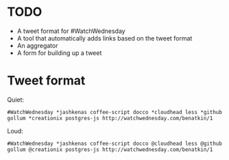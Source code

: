 # TODO

* A tweet format for #WatchWednesday
* A tool that automatically adds links based on the tweet format
* An aggregator
* A form for building up a tweet

# Tweet format

Quiet:

    #WatchWednesday *jashkenas coffee-script docco *cloudhead less *github gollum *creationix postgres-js http://watchwednesday.com/benatkin/1

Loud:

    #WatchWednesday *jashkenas coffee-script docco @cloudhead less @github gollum @creationix postgres-js http://watchwednesday.com/benatkin/1

